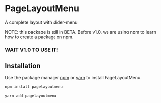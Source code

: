 # PageLayoutMenu

A complete layout with slider-menu

NOTE: this package is still in BETA. Before v1.0, we are using npm to learn how to create a package on npm.

### **WAIT V1.0 TO USE IT!**

## Installation

Use the package manager [npm](https://www.npmjs.com/get-npm) or [yarn](https://classic.yarnpkg.com/en/docs/install/) to install PageLayoutMenu.

```bash
npm install pagelayoutmenu

yarn add pagelayoutmenu

```
